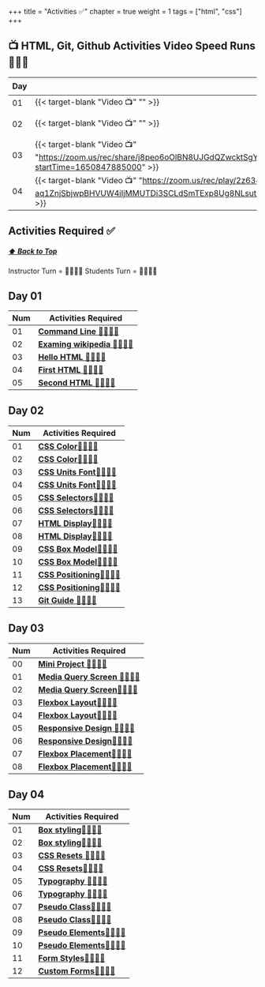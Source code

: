 +++
title = "Activities ✅"
chapter = true
weight = 1
tags = ["html", "css"] 
+++

## 📺 HTML, Git, Github Activities Video Speed Runs 🏃‍♀️🏃
| Day | Mac 🍎 | Duration    | Window 🖼️ | Duration |
| ------  | ------ | ----------- |---------  | --------- |
| 01  | {{< target-blank "Video 📺" "" >}}  |   ⏲️ |  {{< target-blank "Video 📺" "" >}}  |  ⏲️ |
| 02 | {{< target-blank "Video 📺" "" >}}  |  01:06:12  ⏲️ |  {{< target-blank "Video 📺" "" >}}  |  01:06:12 ⏲️ |
| 03 | {{< target-blank "Video 📺" "https://zoom.us/rec/share/j8peo6oOlBN8UJGdQZwcktSgYm4LKUkRNyd6CqFKvhrHw8w1znGX2swFn6qGOtv2.C7Fz5YjY9rgh1tbM?startTime=1650847885000" >}}  |  01:04:32 ⏲️ |  {{< target-blank "Video 📺" "https://zoom.us/rec/share/j8peo6oOlBN8UJGdQZwcktSgYm4LKUkRNyd6CqFKvhrHw8w1znGX2swFn6qGOtv2.C7Fz5YjY9rgh1tbM?startTime=1650847885000" >}}  |  01:04:32⏲️ |
| 04 | {{< target-blank "Video 📺" "https://zoom.us/rec/play/2z634NUgJGiF2nw9IR2-3htUtIhTp-aq1ZnjSbjwpBHVUW4iIjMMUTDi3SCLdSmTExp8Ug8NLsut_M6N.jHhXupKTdpPVv7mK?autoplay=true&startTime=1650854941000" >}}  |  00:59:57 ⏲️ |  {{< target-blank "Video 📺" "https://zoom.us/rec/play/2z634NUgJGiF2nw9IR2-3htUtIhTp-aq1ZnjSbjwpBHVUW4iIjMMUTDi3SCLdSmTExp8Ug8NLsut_M6N.jHhXupKTdpPVv7mK?autoplay=true&startTime=1650854941000" >}}  |  00:59:57⏲️ |

## Activities Required ✅
#####  [ ⬆️ Back to Top](#html-css-git-activities-video-speed-runs)
Instructor Turn = 👩‍🏫🧑‍🏫
Students Turn = 👩‍🎓👨‍🎓


## Day 01
| Num | Activities Required                                          |
| --- | ------------------------------------------------------------ | 
| 01  | **[Command Line 👩‍🎓👨‍🎓](./day-01/01-command-line)**   |
| 02  | **[Examing wikipedia 👩‍🎓👨‍🎓](./day-01/02-examing-wikipedia)**               |
| 03  | **[Hello HTML 👩‍🏫🧑‍🏫](./day-01/03-git)**           |
| 04  | **[First HTML 👩‍🎓👨‍🎓](./day-01/04-first-html)**     |
| 05  | **[Second HTML 👩‍🎓👨‍🎓](./day-01/05-second-html)**                     |


## Day 02
| Num | Activities Required                                          |
| --- | ------------------------------------------------------------ | 
| 01  | **[CSS Color👩‍🏫🧑‍🏫](./02-day/01-css-color)**   |        
| 02  | **[CSS Color👩‍🎓👨‍🎓](./02-day/02-student-css-color)**  |
| 03  | **[CSS Units Font👩‍🏫🧑‍🏫](./02-day/03-css-units-font)**  |
| 04  | **[CSS Units Font👩‍🎓👨‍🎓](./02-day/04-student-css-units-font)**  |
| 05  | **[CSS Selectors👩‍🏫🧑‍🏫](./02-day/05-css-selectors)**  |
| 06  | **[CSS Selectors👩‍🎓👨‍🎓](./02-day/06-student-css-selectors)**  |
| 07  | **[HTML Display👩‍🏫🧑‍🏫](./02-day/07-html-display)**  |
| 08  | **[HTML Display👩‍🎓👨‍🎓](./02-day/08-student-html-display)** |                      
| 09  | **[CSS Box Model👩‍🏫🧑‍🏫](./02-day/09-student-css-box-model)** |                      
| 10  | **[CSS Box Model👩‍🎓👨‍🎓](./02-day/10-student-css-box-model)** |                      
| 11  | **[CSS Positioning👩‍🏫🧑‍🏫](./02-day/11-css-positioning)** |                      
| 12  | **[CSS Positioning👩‍🎓👨‍🎓](./02-day/12-css-positioning)** |                      
| 13  | **[Git Guide 👩‍🏫🧑‍🏫](./02-day/13-git-guide)** |                      

## Day 03
| Num | Activities Required                                          |
| --- | ------------------------------------------------------------ | 
| 00  | **[Mini Project 👩‍🎓👨‍🎓](./day-03/00-mini-project)**   |
| 01  | **[Media Query Screen 👩‍🏫🧑‍🏫](./day-03/01-media-query-screen)**   |
| 02  | **[Media Query Screen👩‍🎓👨‍🎓](./day-03/02-student-media-query-screen)**               |
| 03  | **[Flexbox Layout👩‍🏫🧑‍🏫](./day-03/03-flexbox-layout)**           |
| 04  | **[Flexbox Layout👩‍🎓👨‍🎓](./day-03/04-student-flexbox-layout)**     |
| 05  | **[Responsive Design 👩‍🏫🧑‍🏫](./day-03/05-responsive-design)**                     |
| 06  | **[Responsive Design👩‍🎓👨‍🎓](./day-03/06-student-responsive-design)**         |
| 07  | **[Flexbox Placement👩‍🏫🧑‍🏫](./day-03/07-flexbox-placement)**                         |
| 08  | **[Flexbox Placement👩‍🎓👨‍🎓](./day-03/08-student-flexbox-placement)** |


## Day 04 
| Num | Activities Required                                          |
| --- | ------------------------------------------------------------ | 
| 01  | **[Box styling👩‍🏫🧑‍🏫](./day-04/01-box-styling)**   |
| 02  | **[Box styling👩‍🎓👨‍🎓](./day-04/02-student-box-styling)**               |
| 03  | **[CSS Resets 👩‍🏫🧑‍🏫](./day-04/03-css-resets)**           |
| 04  | **[CSS Resets👩‍🎓👨‍🎓](./day-04/04-student-css-resets)**     |
| 05  | **[Typography 👩‍🏫🧑‍🏫](./day-04/05-typography)**                     |
| 06  | **[Typography 👩‍🎓👨‍🎓](./day-04/06-student-typography)**         |
| 07  | **[Pseudo Class👩‍🏫🧑‍🏫](./day-04/07-pseudo-class)**                         |
| 08  | **[Pseudo Class👩‍🎓👨‍🎓](./day-04/08-pseudo-class)** |                      |
| 09  | **[Pseudo Elements👩‍🏫🧑‍🏫](./day-04/09-pseudo-elements)** |                      |
| 10  | **[Pseudo Elements👩‍🎓👨‍🎓](./day-04/10-pseudo-elements)** |                      |
| 11  | **[Form Styles👩‍🏫🧑‍🏫](./day-04/11-form-styles)** |                      |
| 12  | **[Custom Forms👩‍🎓👨‍🎓](./day-04/12-student-custom-forms)** |                      |

